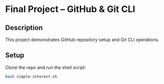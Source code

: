 # Final Project – GitHub & Git CLI

## Description
This project demonstrates GitHub repository setup and Git CLI operations.

## Setup
Clone the repo and run the shell script:
```bash
bash simple-interest.sh
